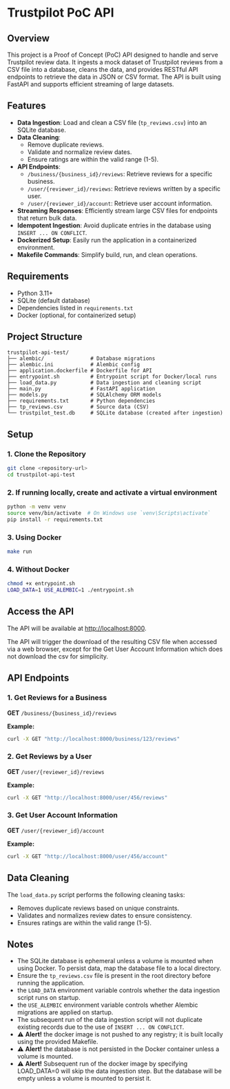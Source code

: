 # Trustpilot PoC API

## Overview
This project is a Proof of Concept (PoC) API designed to handle and serve Trustpilot review data. It ingests a mock dataset of Trustpilot reviews from a CSV file into a database, cleans the data, and provides RESTful API endpoints to retrieve the data in JSON or CSV format. The API is built using FastAPI and supports efficient streaming of large datasets.

## Features
- **Data Ingestion**: Load and clean a CSV file (`tp_reviews.csv`) into an SQLite database.
- **Data Cleaning**:
  - Remove duplicate reviews.
  - Validate and normalize review dates.
  - Ensure ratings are within the valid range (1-5).
- **API Endpoints**:
  - `/business/{business_id}/reviews`: Retrieve reviews for a specific business.
  - `/user/{reviewer_id}/reviews`: Retrieve reviews written by a specific user.
  - `/user/{reviewer_id}/account`: Retrieve user account information.
- **Streaming Responses**: Efficiently stream large CSV files for endpoints that return bulk data.
- **Idempotent Ingestion**: Avoid duplicate entries in the database using `INSERT ... ON CONFLICT`.
- **Dockerized Setup**: Easily run the application in a containerized environment.
- **Makefile Commands**: Simplify build, run, and clean operations.

## Requirements
- Python 3.11+
- SQLite (default database)
- Dependencies listed in `requirements.txt`
- Docker (optional, for containerized setup)

## Project Structure
```
trustpilot-api-test/
├── alembic/               # Database migrations
├── alembic.ini            # Alembic config
├── application.dockerfile # Dockerfile for API
├── entrypoint.sh          # Entrypoint script for Docker/local runs
├── load_data.py           # Data ingestion and cleaning script
├── main.py                # FastAPI application
├── models.py              # SQLAlchemy ORM models
├── requirements.txt       # Python dependencies
├── tp_reviews.csv         # Source data (CSV)
└── trustpilot_test.db     # SQLite database (created after ingestion)
```

## Setup

### 1. Clone the Repository
```bash
git clone <repository-url>
cd trustpilot-api-test
```

### 2. If running locally, create and activate a virtual environment
```bash
python -m venv venv
source venv/bin/activate  # On Windows use `venv\Scripts\activate`
pip install -r requirements.txt
```

### 3. Using Docker
```bash
make run
```

### 4. Without Docker
```bash
chmod +x entrypoint.sh
LOAD_DATA=1 USE_ALEMBIC=1 ./entrypoint.sh
```

## Access the API
The API will be available at [http://localhost:8000](http://localhost:8000).

The API will trigger the download of the resulting CSV file when accessed via a web browser, except for the Get User Account Information which does not download the csv for simplicity.
## API Endpoints

### 1. Get Reviews for a Business
**GET** `/business/{business_id}/reviews`

**Example:**
```bash
curl -X GET "http://localhost:8000/business/123/reviews"
```

### 2. Get Reviews by a User
**GET** `/user/{reviewer_id}/reviews`

**Example:**
```bash
curl -X GET "http://localhost:8000/user/456/reviews"
```

### 3. Get User Account Information
**GET** `/user/{reviewer_id}/account`

**Example:**
```bash
curl -X GET "http://localhost:8000/user/456/account"
```

## Data Cleaning
The `load_data.py` script performs the following cleaning tasks:
- Removes duplicate reviews based on unique constraints.
- Validates and normalizes review dates to ensure consistency.
- Ensures ratings are within the valid range (1-5).

## Notes
- The SQLite database is ephemeral unless a volume is mounted when using Docker. To persist data, map the database file to a local directory.
- Ensure the `tp_reviews.csv` file is present in the root directory before running the application.
- the `LOAD_DATA` environment variable controls whether the data ingestion script runs on startup.
- the `USE_ALEMBIC` environment variable controls whether Alembic migrations are applied on startup.
- The subsequent run of the data ingestion script will not duplicate existing records due to the use of `INSERT ... ON CONFLICT`.
- ⚠️ **Alert!** the docker image is not pushed to any registry; it is built locally using the provided Makefile.
- ⚠️ **Alert!** the database is not persisted in the Docker container unless a volume is mounted.
- ⚠️ **Alert!** Subsequent run of the docker image by specifying LOAD_DATA=0 will skip the data ingestion step. But the database will be empty unless a volume is mounted to persist it.